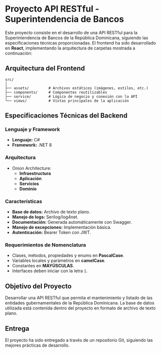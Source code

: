 # Proyecto API RESTful - Superintendencia de Bancos

Este proyecto consiste en el desarrollo de una API RESTful para la Superintendencia de Bancos de la República Dominicana, siguiendo las especificaciones técnicas proporcionadas. El frontend ha sido desarrollado en **React**, implementando la arquitectura de carpetas mostrada a continuación:

## Arquitectura del Frontend

```
src/
│
├── assets/         # Archivos estáticos (imágenes, estilos, etc.)
├── components/     # Componentes reutilizables
├── service/        # Lógica de negocio y conexión con la API
└── views/          # Vistas principales de la aplicación
```

## Especificaciones Técnicas del Backend

### Lenguaje y Framework
- **Lenguaje:** C#
- **Framework:** .NET 8

### Arquitectura
- Onion Architecture:
  - **Infraestructura**
  - **Aplicación**
  - **Servicios**
  - **Dominio**

### Características
- **Base de datos:** Archivo de texto plano.
- **Manejo de logs:** Serilog/log4net.
- **Documentación:** Generada automáticamente con Swagger.
- **Manejo de excepciones:** Implementación básica.
- **Autenticación:** Bearer Token con JWT.

### Requerimientos de Nomenclatura
- Clases, métodos, propiedades y enums en **PascalCase**.
- Variables locales y parámetros en **camelCase**.
- Constantes en **MAYÚSCULAS**.
- Interfaces deben iniciar con la letra `I`.

## Objetivo del Proyecto

Desarrollar una API RESTful que permita el mantenimiento y listado de las entidades gubernamentales de la República Dominicana. La base de datos utilizada está contenida dentro del proyecto en formato de archivo de texto plano.

## Entrega

El proyecto ha sido entregado a través de un repositorio Git, siguiendo las mejores prácticas de desarrollo.

